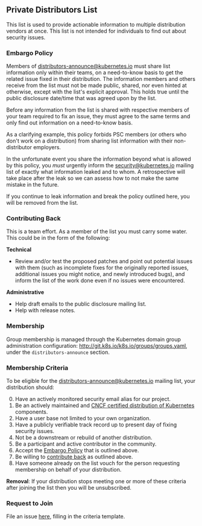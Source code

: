 ## Private Distributors List

This list is used to provide actionable information to multiple distribution
vendors at once. This list is not intended for individuals to find out about
security issues.

### Embargo Policy


Members of distributors-announce@kubernetes.io must share list information only
within their teams, on a need-to-know basis to get the related issue fixed in
their distribution. The information members and others receive from the list
must not be made public, shared, nor even hinted at otherwise, except with the
list's explicit approval. This holds true until the public disclosure date/time
that was agreed upon by the list.

Before any information from the list is shared with respective members of your
team required to fix an issue, they must agree to the same terms and only
find out information on a need-to-know basis.

As a clarifying example, this policy forbids PSC members (or others who don't
work on a distribution) from sharing list information with their non-distributor
employers.

In the unfortunate event you share the information beyond what is allowed by
this policy, you _must_ urgently inform the security@kubernetes.io
mailing list of exactly what information
leaked and to whom. A retrospective will take place after the leak so
we can assess how to not make the same mistake in the future.

If you continue to leak information and break the policy outlined here, you
will be removed from the list.

### Contributing Back

This is a team effort. As a member of the list you must carry some water. This
could be in the form of the following:

**Technical**

- Review and/or test the proposed patches and point out potential issues with
  them (such as incomplete fixes for the originally reported issues, additional
  issues you might notice, and newly introduced bugs), and inform the list of the
  work done even if no issues were encountered.

**Administrative**

- Help draft emails to the public disclosure mailing list.
- Help with release notes.

### Membership

Group membership is managed through the Kubernetes domain group administration
configuration: http://git.k8s.io/k8s.io/groups/groups.yaml, under the
`distributors-announce` section.

### Membership Criteria

To be eligible for the distributors-announce@kubernetes.io mailing list, your
distribution should:

0. Have an actively monitored security email alias for our project.
1. Be an actively maintained and [CNCF certified distribution of
   Kubernetes][conformance] components.
2. Have a user base not limited to your own organization.
3. Have a publicly verifiable track record up to present day of fixing security
   issues.
4. Not be a downstream or rebuild of another distribution.
5. Be a participant and active contributor in the community.
6. Accept the [Embargo Policy](#embargo-policy) that is outlined above.
7. Be willing to [contribute back](#contributing-back) as outlined above.
8. Have someone already on the list vouch for the person requesting membership
   on behalf of your distribution.

[conformance]: https://www.cncf.io/certification/software-conformance/

**Removal**: If your distribution stops meeting one or more of these criteria
after joining the list then you will be unsubscribed.

### Request to Join

File an issue
[here](https://github.com/kubernetes/security/issues/new?template=distributors-application.md),
filling in the criteria template.
